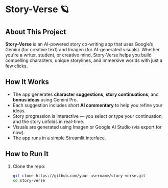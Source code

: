 # Story-Verse 🪐

## About This Project
**Story-Verse** is an AI-powered story co-writing app that uses Google’s Gemini (for creative text) and Imagen (for AI-generated visuals). Whether you're a writer, student, or creative mind, Story-Verse helps you build compelling characters, unique storylines, and immersive worlds with just a few clicks.

## How It Works
- The app generates **character suggestions**, **story continuations**, and **bonus ideas** using Gemini Pro.
- Each suggestion includes short **AI commentary** to help you refine your ideas.
- Story progression is interactive — you select or type your continuation, and the story unfolds in real-time.
- Visuals are generated using Imagen or Google AI Studio (via export for now).
- The app runs in a simple Streamlit interface.

## How to Run It

1. Clone the repo:
   ```bash
   git clone https://github.com/your-username/story-verse.git
   cd story-verse
